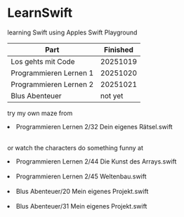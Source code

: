# LearnSwift
learning Swift using Apples Swift Playground

| Part                     | Finished   |
|--------------------------|------------|
| Los gehts mit Code       | 20251019   |
| Programmieren Lernen 1   | 20251020   |
| Programmieren Lernen 2   | 20251021   |
| Blus Abenteuer           | not yet    |

try my own maze from<br/>
<li>Programmieren Lernen 2/32 Dein eigenes Rätsel.swift</li><br/>

or watch the characters do something funny at<br/>
<li>Programmieren Lernen 2/44 Die Kunst des Arrays.swift</li><br/>
<li>Programmieren Lernen 2/45 Weltenbau.swift</li><br/>
<li>Blus Abenteuer/20 Mein eigenes Projekt.swift</li><br/>
<li>Blus Abenteuer/31 Mein eigenes Projekt.swift</li>
